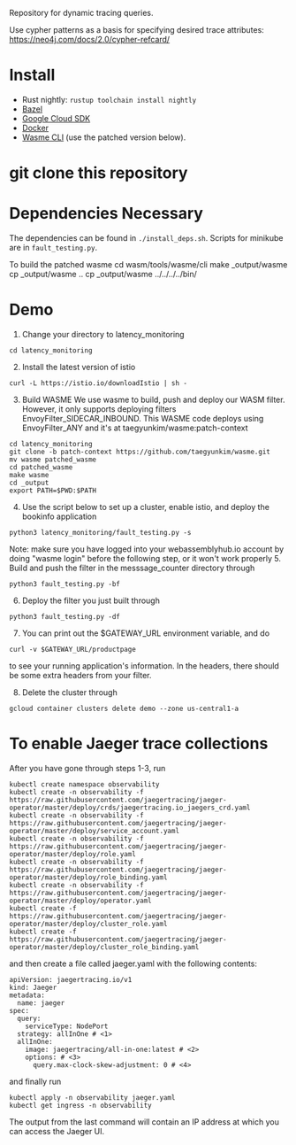 Repository for dynamic tracing queries.

Use cypher patterns as a basis for specifying desired trace attributes: https://neo4j.com/docs/2.0/cypher-refcard/

# Install

- Rust nightly: `rustup toolchain install nightly`
- [Bazel](https://docs.bazel.build/versions/master/install.html)
- [Google Cloud SDK](https://cloud.google.com/sdk/install)
- [Docker](https://www.docker.com/products/docker-desktop)
- [Wasme CLI](https://docs.solo.io/web-assembly-hub/latest/tutorial_code/getting_started/#install-the-wasme-cli)
(use the patched version below).

# git clone this repository

# Dependencies Necessary

The dependencies can be found in `./install_deps.sh`.
Scripts for minikube are in `fault_testing.py`.

To build the patched wasme
cd wasm/tools/wasme/cli
make _output/wasme
cp _output/wasme ..
cp _output/wasme ../../../../bin/


# Demo

1. Change your directory to latency_monitoring
```
cd latency_monitoring
```
2. Install the latest version of istio
```
curl -L https://istio.io/downloadIstio | sh -
```

3. Build WASME We use wasme to build, push and deploy our WASM filter.
However, it only supports deploying filters EnvoyFilter_SIDECAR_INBOUND. This WASME code deploys using EnvoyFilter_ANY and it's at taegyunkim/wasme:patch-context
```
cd latency_monitoring
git clone -b patch-context https://github.com/taegyunkim/wasme.git
mv wasme patched_wasme
cd patched_wasme
make wasme
cd _output
export PATH=$PWD:$PATH
```

4. Use the script below to set up a cluster, enable istio, and deploy the bookinfo application
```
python3 latency_monitoring/fault_testing.py -s
```
Note:  make sure you have logged into your webassemblyhub.io account by doing "wasme login" before the following step, or it won't work properly
5. Build and push the filter in the messsage_counter directory through
```
python3 fault_testing.py -bf
```
6. Deploy the filter you just built through
```
python3 fault_testing.py -df
```
7. You can print out the $GATEWAY_URL environment variable, and do
```
curl -v $GATEWAY_URL/productpage
```
to see your running application's information.  In the headers, there should be some extra headers from your filter.

8. Delete the cluster through
```
gcloud container clusters delete demo --zone us-central1-a
```

# To enable Jaeger trace collections
After you have gone through steps 1-3, run
```
kubectl create namespace observability
kubectl create -n observability -f https://raw.githubusercontent.com/jaegertracing/jaeger-operator/master/deploy/crds/jaegertracing.io_jaegers_crd.yaml
kubectl create -n observability -f https://raw.githubusercontent.com/jaegertracing/jaeger-operator/master/deploy/service_account.yaml
kubectl create -n observability -f https://raw.githubusercontent.com/jaegertracing/jaeger-operator/master/deploy/role.yaml
kubectl create -n observability -f https://raw.githubusercontent.com/jaegertracing/jaeger-operator/master/deploy/role_binding.yaml
kubectl create -n observability -f https://raw.githubusercontent.com/jaegertracing/jaeger-operator/master/deploy/operator.yaml
kubectl create -f https://raw.githubusercontent.com/jaegertracing/jaeger-operator/master/deploy/cluster_role.yaml
kubectl create -f https://raw.githubusercontent.com/jaegertracing/jaeger-operator/master/deploy/cluster_role_binding.yaml
```

and then create a file called jaeger.yaml with the following contents:
```
apiVersion: jaegertracing.io/v1
kind: Jaeger
metadata:
  name: jaeger
spec:
  query:
    serviceType: NodePort
  strategy: allInOne # <1>
  allInOne:
    image: jaegertracing/all-in-one:latest # <2>
    options: # <3>
      query.max-clock-skew-adjustment: 0 # <4>
```

and finally run
```
kubectl apply -n observability jaeger.yaml
kubectl get ingress -n observability
```
The output from the last command will contain an IP address at which you can access the Jaeger UI.

